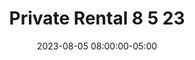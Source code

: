 ---
date: 2023-08-05 08:00:00-05:00
dates: 8:00 am on Aug 5 2023
draft: false
durationMinutes: 600
title: Private Rental 8 5 23
---